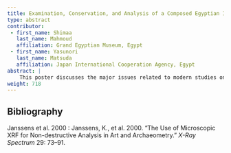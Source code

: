 ```yaml
---
title: Examination, Conservation, and Analysis of a Composed Egyptian Ibis Statue
type: abstract
contributor:
 - first_name: Shimaa
   last_name: Mahmoud
   affiliation: Grand Egyptian Museum, Egypt
 - first_name: Yasunori
   last_name: Matsuda
   affiliation: Japan International Cooperation Agency, Egypt
abstract: |
    This poster discusses the major issues related to modern studies on objects and materials of historical or cultural heritage. These usually involve the use of nondestructive and micro-analytical techniques, which are employed for various purposes and particularly for cultural heritage. The conservation and restoration of materials and artifacts requires analytical methods that can yield information on the chemical nature and composition of selected parts of artifacts to elucidate their provenance; on the state of alteration of the object as a result of short-, medium-, and long-term exposure to environmental conditions; and on the effectiveness of conservation strategies during and after application. This poster describes the application of nondestructive and micro-analytical techniques to an ibis statue of the Late Period in Egyptian civilization, which was excavated from Tuna el-Gabal in Al-Minya Governate by Cairo University in 1946; the object is currently in the inorganic storeroom at Grand Egyptian Museum Conservation Center. It is obvious from visual examination and analytical techniques that the object was made from a variety of materials. Previous interventions showed contemporary support by the wooden base with iron pins and wire, and determined the nature of the corrosion product on the statue’s metal surface (identified by XRD analysis and SEM-EDS). The statue is missing part of a leg, and this poster will discuss possible and suitable ways to extend statue’s life with safe and stable material (Plexiglas), which does not react with any material used in the artifacts of the ancient Egyptian civilization.
weight: 718
---
```


## Bibliography

Janssens et al. 2000
: Janssens, K., et al. 2000. “The Use of Microscopic XRF for Non-destructive Analysis in Art and Archaeometry.” *X-Ray Spectrum* 29: 73–91.
